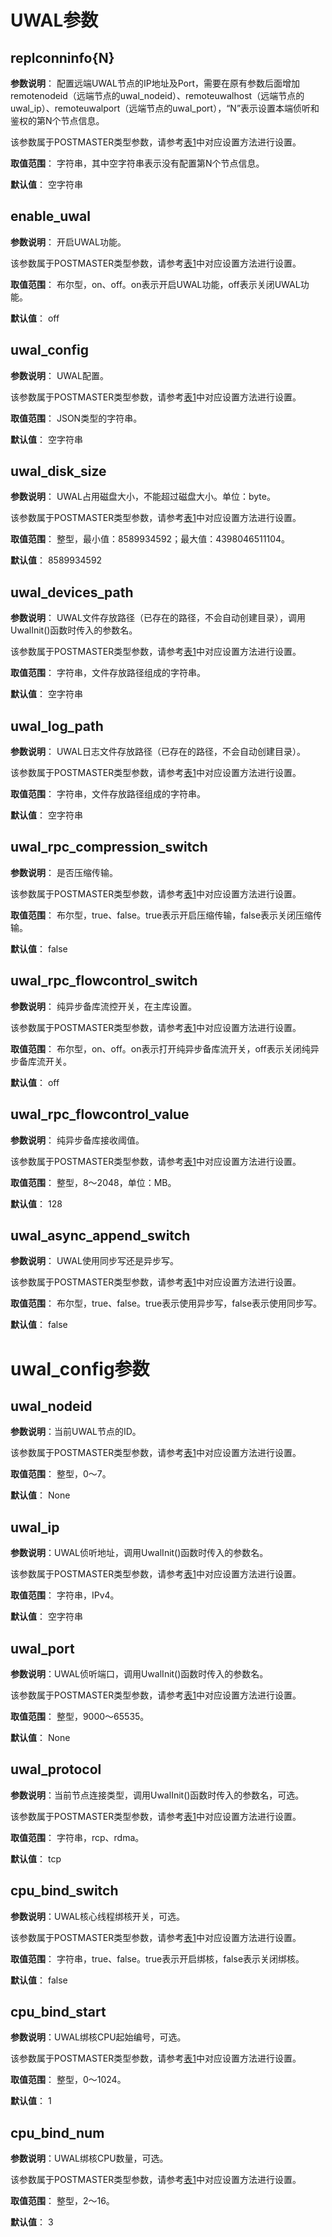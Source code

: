 # UWAL参数

## replconninfo\{N\}<a name="section14941640131"></a>

**参数说明**： 配置远端UWAL节点的IP地址及Port，需要在原有参数后面增加remotenodeid（远端节点的uwal_nodeid）、remoteuwalhost（远端节点的uwal_ip）、remoteuwalport（远端节点的uwal_port），“N”表示设置本端侦听和鉴权的第N个节点信息。

该参数属于POSTMASTER类型参数，请参考[表1](重设参数.md#zh-cn_topic_0283137176_zh-cn_topic_0237121562_zh-cn_topic_0059777490_t91a6f212010f4503b24d7943aed6d846)中对应设置方法进行设置。

**取值范围**： 字符串，其中空字符串表示没有配置第N个节点信息。

**默认值**： 空字符串


## enable\_uwal<a name="section14941640131"></a>

**参数说明**： 开启UWAL功能。

该参数属于POSTMASTER类型参数，请参考[表1](重设参数.md#zh-cn_topic_0283137176_zh-cn_topic_0237121562_zh-cn_topic_0059777490_t91a6f212010f4503b24d7943aed6d846)中对应设置方法进行设置。

**取值范围**： 布尔型，on、off。on表示开启UWAL功能，off表示关闭UWAL功能。

**默认值**： off


## uwal\_config<a name="section14941640131"></a>

**参数说明**： UWAL配置。

该参数属于POSTMASTER类型参数，请参考[表1](重设参数.md#zh-cn_topic_0283137176_zh-cn_topic_0237121562_zh-cn_topic_0059777490_t91a6f212010f4503b24d7943aed6d846)中对应设置方法进行设置。

**取值范围**： JSON类型的字符串。

**默认值**： 空字符串


## uwal\_disk\_size<a name="section14941640131"></a>

**参数说明**： UWAL占用磁盘大小，不能超过磁盘大小。单位：byte。

该参数属于POSTMASTER类型参数，请参考[表1](重设参数.md#zh-cn_topic_0283137176_zh-cn_topic_0237121562_zh-cn_topic_0059777490_t91a6f212010f4503b24d7943aed6d846)中对应设置方法进行设置。

**取值范围**： 整型，最小值：8589934592；最大值：4398046511104。

**默认值**： 8589934592


## uwal\_devices\_path<a name="section14941640131"></a>

**参数说明**： UWAL文件存放路径（已存在的路径，不会自动创建目录），调用UwalInit()函数时传入的参数名。

该参数属于POSTMASTER类型参数，请参考[表1](重设参数.md#zh-cn_topic_0283137176_zh-cn_topic_0237121562_zh-cn_topic_0059777490_t91a6f212010f4503b24d7943aed6d846)中对应设置方法进行设置。

**取值范围**： 字符串，文件存放路径组成的字符串。

**默认值**： 空字符串


## uwal\_log\_path<a name="section14941640131"></a>

**参数说明**： UWAL日志文件存放路径（已存在的路径，不会自动创建目录）。

该参数属于POSTMASTER类型参数，请参考[表1](重设参数.md#zh-cn_topic_0283137176_zh-cn_topic_0237121562_zh-cn_topic_0059777490_t91a6f212010f4503b24d7943aed6d846)中对应设置方法进行设置。

**取值范围**： 字符串，文件存放路径组成的字符串。

**默认值**： 空字符串



## uwal\_rpc\_compression\_switch<a name="section14941640131"></a>

**参数说明**： 是否压缩传输。

该参数属于POSTMASTER类型参数，请参考[表1](重设参数.md#zh-cn_topic_0283137176_zh-cn_topic_0237121562_zh-cn_topic_0059777490_t91a6f212010f4503b24d7943aed6d846)中对应设置方法进行设置。

**取值范围**： 布尔型，true、false。true表示开启压缩传输，false表示关闭压缩传输。

**默认值**： false


## uwal\_rpc\_flowcontrol\_switch<a name="section14941640131"></a>

**参数说明**： 纯异步备库流控开关，在主库设置。

该参数属于POSTMASTER类型参数，请参考[表1](重设参数.md#zh-cn_topic_0283137176_zh-cn_topic_0237121562_zh-cn_topic_0059777490_t91a6f212010f4503b24d7943aed6d846)中对应设置方法进行设置。

**取值范围**： 布尔型，on、off。on表示打开纯异步备库流开关，off表示关闭纯异步备库流开关。

**默认值**： off


## uwal\_rpc\_flowcontrol\_value<a name="section14941640131"></a>

**参数说明**： 纯异步备库接收阈值。

该参数属于POSTMASTER类型参数，请参考[表1](重设参数.md#zh-cn_topic_0283137176_zh-cn_topic_0237121562_zh-cn_topic_0059777490_t91a6f212010f4503b24d7943aed6d846)中对应设置方法进行设置。

**取值范围**： 整型，8～2048，单位：MB。

**默认值**： 128


## uwal\_async\_append\_switch<a name="section14941640131"></a>

**参数说明**： UWAL使用同步写还是异步写。

该参数属于POSTMASTER类型参数，请参考[表1](重设参数.md#zh-cn_topic_0283137176_zh-cn_topic_0237121562_zh-cn_topic_0059777490_t91a6f212010f4503b24d7943aed6d846)中对应设置方法进行设置。

**取值范围**： 布尔型，true、false。true表示使用异步写，false表示使用同步写。

**默认值**： false



# uwal\_config参数

## uwal\_nodeid<a name="section14941640131"></a>

**参数说明**：当前UWAL节点的ID。

该参数属于POSTMASTER类型参数，请参考[表1](重设参数.md#zh-cn_topic_0283137176_zh-cn_topic_0237121562_zh-cn_topic_0059777490_t91a6f212010f4503b24d7943aed6d846)中对应设置方法进行设置。

**取值范围**： 整型，0～7。

**默认值**： None


## uwal\_ip<a name="section14941640131"></a>

**参数说明**：UWAL侦听地址，调用UwalInit()函数时传入的参数名。

该参数属于POSTMASTER类型参数，请参考[表1](重设参数.md#zh-cn_topic_0283137176_zh-cn_topic_0237121562_zh-cn_topic_0059777490_t91a6f212010f4503b24d7943aed6d846)中对应设置方法进行设置。

**取值范围**： 字符串，IPv4。

**默认值**： 空字符串


## uwal\_port<a name="section14941640131"></a>

**参数说明**：UWAL侦听端口，调用UwalInit()函数时传入的参数名。

该参数属于POSTMASTER类型参数，请参考[表1](重设参数.md#zh-cn_topic_0283137176_zh-cn_topic_0237121562_zh-cn_topic_0059777490_t91a6f212010f4503b24d7943aed6d846)中对应设置方法进行设置。

**取值范围**： 整型，9000～65535。

**默认值**： None


## uwal\_protocol<a name="section14941640131"></a>

**参数说明**：当前节点连接类型，调用UwalInit()函数时传入的参数名，可选。

该参数属于POSTMASTER类型参数，请参考[表1](重设参数.md#zh-cn_topic_0283137176_zh-cn_topic_0237121562_zh-cn_topic_0059777490_t91a6f212010f4503b24d7943aed6d846)中对应设置方法进行设置。

**取值范围**： 字符串，rcp、rdma。

**默认值**： tcp


## cpu\_bind\_switch<a name="section14941640131"></a>

**参数说明**：UWAL核心线程绑核开关，可选。

该参数属于POSTMASTER类型参数，请参考[表1](重设参数.md#zh-cn_topic_0283137176_zh-cn_topic_0237121562_zh-cn_topic_0059777490_t91a6f212010f4503b24d7943aed6d846)中对应设置方法进行设置。

**取值范围**： 字符串，true、false。true表示开启绑核，false表示关闭绑核。

**默认值**： false


## cpu\_bind\_start<a name="section14941640131"></a>

**参数说明**：UWAL绑核CPU起始编号，可选。

该参数属于POSTMASTER类型参数，请参考[表1](重设参数.md#zh-cn_topic_0283137176_zh-cn_topic_0237121562_zh-cn_topic_0059777490_t91a6f212010f4503b24d7943aed6d846)中对应设置方法进行设置。

**取值范围**： 整型，0～1024。

**默认值**： 1


## cpu\_bind\_num<a name="section14941640131"></a>

**参数说明**：UWAL绑核CPU数量，可选。

该参数属于POSTMASTER类型参数，请参考[表1](重设参数.md#zh-cn_topic_0283137176_zh-cn_topic_0237121562_zh-cn_topic_0059777490_t91a6f212010f4503b24d7943aed6d846)中对应设置方法进行设置。

**取值范围**： 整型，2～16。

**默认值**： 3
